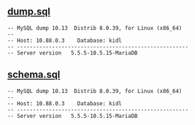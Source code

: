 ## [dump.sql](dump.sql)
```text
-- MySQL dump 10.13  Distrib 8.0.39, for Linux (x86_64)
--
-- Host: 10.88.0.3    Database: kidl
-- ------------------------------------------------------
-- Server version	5.5.5-10.5.15-MariaDB
```

## [schema.sql](schema.sql)

```text
-- MySQL dump 10.13  Distrib 8.0.39, for Linux (x86_64)
--
-- Host: 10.88.0.3    Database: kidl
-- ------------------------------------------------------
-- Server version	5.5.5-10.5.15-MariaDB
```
